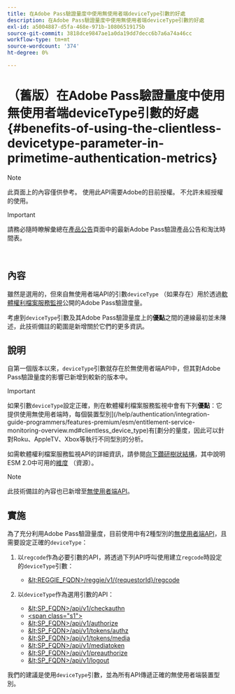 ```yaml
---
title: 在Adobe Pass驗證量度中使用無使用者端deviceType引數的好處
description: 在Adobe Pass驗證量度中使用無使用者端deviceType引數的好處
exl-id: a5004887-d5fa-468e-971b-10806519175b
source-git-commit: 3818dce9847ae1a0da19dd7decc6b7a6a74a46cc
workflow-type: tm+mt
source-wordcount: '374'
ht-degree: 0%

---
```


# （舊版）在Adobe Pass驗證量度中使用無使用者端deviceType引數的好處 {#benefits-of-using-the-clientless-devicetype-parameter-in-primetime-authentication-metrics}

>[!NOTE]
>
>此頁面上的內容僅供參考。 使用此API需要Adobe的目前授權。 不允許未經授權的使用。

>[!IMPORTANT]
>
> 請務必隨時瞭解彙總在[產品公告](/help/authentication/product-announcements.md)頁面中的最新Adobe Pass驗證產品公告和淘汰時間表。

</br>

## 內容

雖然是選用的，但來自無使用者端API的引數`deviceType` （如果存在）用於透過[軟體權利檔案服務監視](/help/authentication/integration-guide-programmers/features-premium/esm/entitlement-service-monitoring-overview.md)公開的Adobe Pass驗證度量。

考慮到`deviceType`引數及其Adobe Pass驗證量度上的&#x200B;**優點**&#x200B;之間的連線最初並未陳述，此技術備註的範圍是新增關於它們的更多資訊。

## 說明

自第一個版本以來，`deviceType`引數就存在於無使用者端API中，但其對Adobe Pass驗證量度的影響已新增到較新的版本中。



>[!IMPORTANT]
>
>如果引數`deviceType`設定正確，則在軟體權利檔案服務監視中會有下列&#x200B;**優點**：它提供使用無使用者端時，每個裝置型別](/help/authentication/integration-guide-programmers/features-premium/esm/entitlement-service-monitoring-overview.md#clientless_device_type)有[劃分的量度，因此可以針對Roku、AppleTV、Xbox等執行不同型別的分析。


如需軟體權利檔案服務監視API的詳細資訊，請參閱[向下鑽研樹狀結構](/help/authentication/integration-guide-programmers/features-premium/esm/entitlement-service-monitoring-api.md#drill-down_tree)，其中說明ESM 2.0中可用的[維度](/help/authentication/integration-guide-programmers/features-premium/esm/entitlement-service-monitoring-overview.md#esm_dimensions) （資源）。

>[!NOTE]
>
>此技術備註的內容也已新增至[無使用者端API](#clientless_device_type)。




## 實施

為了充分利用Adobe Pass驗證量度，目前使用中有2種型別的[無使用者端API](#web_srvs_summary)，且需要設定正確的`deviceType`：

1. 以`regcode`作為必要引數的API，將透過下列API呼叫使用建立`regcode`時設定的`deviceType`引數：
   - [\&lt;REGGIE\_FQDN\>/reggie/v1/{requestorId}/regcode](#reg_serv)

1. 以`deviceType`作為選用引數的API：
   - [\&lt;SP\_FQDN\>/api/v1/checkauthn](#check_authn_token)
   - [&lt;span class=&quot;s1&quot;>](#retrieve_authn_token)
   - [\&lt;SP\_FQDN\>/api/v1/authorize](#init_authz)
   - [\&lt;SP\_FQDN\>/api/v1/tokens/authz](#retrieve_authz_token)
   - [\&lt;SP\_FQDN\>/api/v1/tokens/media](#short_media)
   - [\&lt;SP\_FQDN\>/api/v1/mediatoken](#short_media)
   - [\&lt;SP\_FQDN\>/api/v1/preauthorize](#PreAuthZ_Resources)
   - [\&lt;SP\_FQDN\>/api/v1/logout](#init_logout)

我們的建議是使用`deviceType`引數，並為所有API傳遞正確的無使用者端裝置型別。
